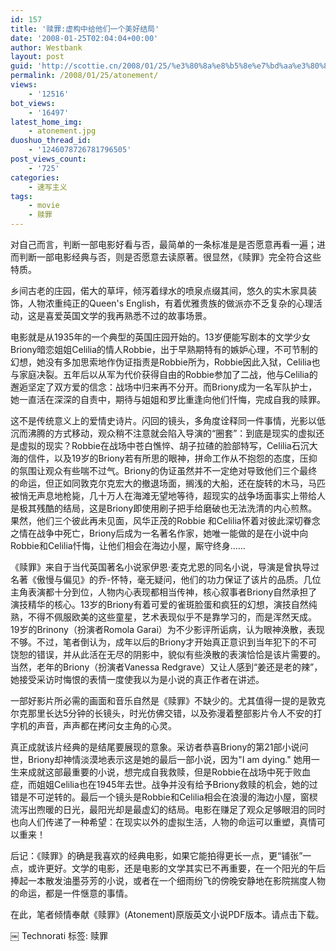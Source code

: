 ```yaml
---
id: 157
title: '赎罪:虚构中给他们一个美好结局'
date: '2008-01-25T02:04:04+00:00'
author: Westbank
layout: post
guid: 'http://scottie.cn/2008/01/25/%e3%80%8a%e8%b5%8e%e7%bd%aa%e3%80%8b%ef%bc%9a%e5%9c%a8%e8%99%9a%e6%9e%84%e4%b8%ad%e7%bb%99%e4%bb%96%e4%bb%ac%e4%b8%80%e4%b8%aa%e7%be%8e%e5%a5%bd%e7%9a%84%e7%bb%93%e5%b1%80/'
permalink: /2008/01/25/atonement/
views:
    - '12516'
bot_views:
    - '16497'
latest_home_img:
    - atonement.jpg
duoshuo_thread_id:
    - '1246078726781796505'
post_views_count:
    - '725'
categories:
    - 速写主义
tags:
    - movie
    - 赎罪
---
```


对自己而言，判断一部电影好看与否，最简单的一条标准是是否愿意再看一遍；进而判断一部电影经典与否，则是否愿意去读原著。很显然，《赎罪》完全符合这些特质。

乡间古老的庄园，偌大的草坪，倾泻着绿水的喷泉点缀其间，悠久的实木家具装饰，人物浓重纯正的Queen's English，有着优雅贵族的做派亦不乏复杂的心理活动，这是喜爱英国文学的我再熟悉不过的故事场景。

电影就是从1935年的一个典型的英国庄园开始的。13岁便能写剧本的文学少女Briony暗恋姐姐Celilia的情人Robbie，出于早熟期特有的嫉妒心理，不可节制的幻想，她没有多加思索地作伪证指责是Robbie所为，Robbie因此入狱，Celilia也与家庭决裂。五年后以从军为代价获得自由的Robbie参加了二战，他与Celilia的邂逅坚定了双方爱的信念：战场中归来再不分开。而Briony成为一名军队护士，她一直活在深深的自责中，期待与姐姐和罗比重逢向他们忏悔，完成自我的赎罪。

这不是传统意义上的爱情史诗片。闪回的镜头，多角度诠释同一件事情，光影以低沉而沸腾的方式移动，观众稍不注意就会陷入导演的“圈套”：到底是现实的虚拟还是虚拟的现实？Robbie在战场中苍白憔悴、胡子拉碴的脸部特写，Celilia石沉大海的信件，以及19岁的Briony若有所思的眼神，拼命工作从不抱怨的态度，压抑的氛围让观众有些喘不过气。Briony的伪证虽然并不一定绝对导致他们三个最终的命运，但正如同敦克尔克宏大的撤退场面，搁浅的大船，还在旋转的木马，马匹被悄无声息地枪毙，几十万人在海滩无望地等待，超现实的战争场面事实上带给人是极其残酷的结局，这是Briony即使用刷子把手给磨破也无法洗清的内心煎熬。果然，他们三个彼此再未见面，风华正茂的Robbie 和Celilia怀着对彼此深切眷念之情在战争中死亡，Briony后成为一名著名作家，她唯一能做的是在小说中向Robbie和Celilia忏悔，让他们相会在海边小屋，厮守终身......

《赎罪》来自于当代英国著名小说家伊恩·麦克尤恩的同名小说，导演是曾执导过名著《傲慢与偏见》的乔-怀特，毫无疑问，他们的功力保证了该片的品质。几位主角表演都十分到位，人物内心表现都相当传神，核心叙事者Briony自然承担了演技精华的核心。13岁的Briony有着可爱的雀斑脸蛋和疯狂的幻想，演技自然纯熟，不得不佩服欧美的这些童星，艺术表现似乎不是靠学习的，而是浑然天成。19岁的Brinony（扮演者Romola Garai）为不少影评所诟病，认为眼神涣散，表现不够。不过，笔者倒认为，成年以后的Briony才开始真正意识到当年犯下的不可饶恕的错误，并从此活在无尽的阴影中，貌似有些涣散的表演恰恰是该片需要的。当然，老年的Briony（扮演者Vanessa Redgrave）又让人感到“姜还是老的辣”，她接受采访时悔恨的表情一度使我以为是小说的真正作者在讲述。

一部好影片所必需的画面和音乐自然是《赎罪》不缺少的。尤其值得一提的是敦克尔克那里长达5分钟的长镜头，时光仿佛交错，以及弥漫着整部影片令人不安的打字机的声音，声声都在拷问女主角的心灵。

真正成就该片经典的是结尾要展现的意象。采访者恭喜Briony的第21部小说问世，Briony却神情淡漠地表示这是她的最后一部小说，因为"I am dying." 她用一生来成就这部最重要的小说，想完成自我救赎，但是Robbie在战场中死于败血症，而姐姐Celilia也在1945年去世。战争并没有给予Briony救赎的机会，她的过错是不可逆转的。最后一个镜头是Robbie和Celilia相会在浪漫的海边小屋，窗棂流泻出煦暖的日光，最阳光却是最虚幻的结局。电影在赚足了观众足够眼泪的同时也向人们传递了一种希望：在现实以外的虚拟生活，人物的命运可以重塑，真情可以重来！

后记：《赎罪》的确是我喜欢的经典电影，如果它能拍得更长一点，更“铺张”一点，或许更好。文学的电影，还是电影的文学其实已不再重要，在一个阳光的午后捧起一本散发油墨芬芳的小说，或者在一个细雨纷飞的傍晚安静地在影院揣度人物的命运，都是一件惬意的事情。

在此，笔者倾情奉献《赎罪》(Atonement)原版英文小说PDF版本。请点击下载。

￼
Technorati 标签: 赎罪